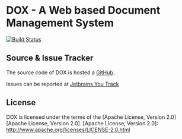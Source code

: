 DOX - A Web based Document Management System
============================================

[![Build Status](https://travis-ci.org/saw303/dox.png?branch=master)](https://travis-ci.org/saw303/dox)

Source & Issue Tracker
---

The source code of DOX is hosted a [GitHub].

Issues can be reported at [Jetbrains You Track][Jetbrains You Track]

[Jetbrains You Track]: http://saw303.myjetbrains.com/youtrack/issues
[GitHub]: https://github.com/saw303/dox


License
---

DOX is licensed under the terms of the [Apache License, Version 2.0][Apache License, Version 2.0].
[Apache License, Version 2.0]: http://www.apache.org/licenses/LICENSE-2.0.html
